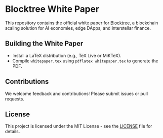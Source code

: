 # Blocktree White Paper

This repository contains the official white paper for [Blocktree](https://blocktree.com), a blockchain scaling solution for AI economies, edge DApps, and interstellar finance.

## Building the White Paper
- Install a LaTeX distribution (e.g., TeX Live or MiKTeX).
- Compile `whitepaper.tex` using `pdflatex whitepaper.tex` to generate the PDF.

## Contributions
We welcome feedback and contributions! Please submit issues or pull requests.

## License
This project is licensed under the MIT License - see the [LICENSE](LICENSE) file for details.
